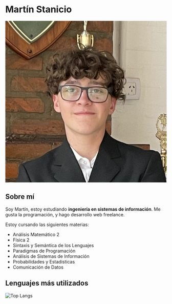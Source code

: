 # Martín Stanicio

![Foto de perfil](pfp.jpg)

## Sobre mí

Soy Martín, estoy estudiando **ingeniería en sistemas de información**. Me gusta la programación, y hago desarrollo web freelance.

Estoy cursando las siguientes materias:

- Análisis Matemático 2
- Física 2
- Sintaxis y Semántica de los Lenguajes
- Paradigmas de Programación
- Análisis de Sistemas de Información
- Probabilidades y Estadisticas
- Comunicación de Datos

## Lenguajes más utilizados

![Top Langs](https://github-readme-stats.vercel.app/api/top-langs/?username=martinstanicio)
